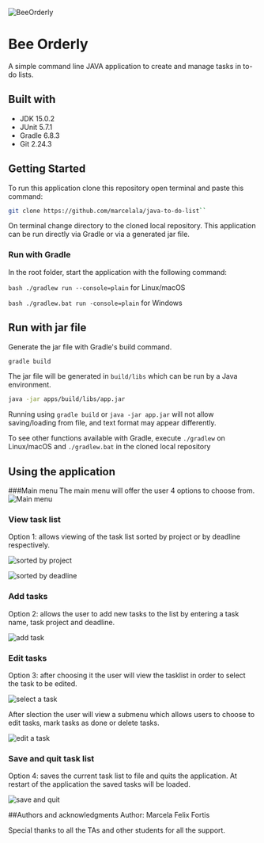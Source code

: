 ![BeeOrderly](images/Be%20Orderly.gif)

# **Bee Orderly**

A simple command line JAVA application to create and manage tasks in to-do lists.

## Built with

- JDK 15.0.2
- JUnit 5.7.1
- Gradle 6.8.3
- Git 2.24.3


## **Getting Started**

To run this application clone this repository open terminal and paste this command:
```bash
git clone https://github.com/marcelala/java-to-do-list``
```
On terminal change directory to the cloned local repository.  This application can be run directly via Gradle or via a generated jar file.

### Run with Gradle
In the root folder, start the application with the following command:

```bash ./gradlew run --console=plain``` for Linux/macOS

```bash ./gradlew.bat run -console=plain``` for Windows

## Run with jar file
Generate the jar file with Gradle's build command.
```bash
gradle build
```
The jar file will be generated in `build/libs` which can be run by a Java environment.
```bash
java -jar apps/build/libs/app.jar
```
Running using `gradle build` or `java -jar app.jar` will not allow saving/loading from file, and text format may appear
differently.

To see other functions available with Gradle, execute 
   `./gradlew` on Linux/macOS and `./gradlew.bat` in the cloned local repository


## **Using the application**


###Main menu 
The main menu will offer the user 4 options to choose from.
![Main menu](images/screens/Bee%20Orderly%20Main%20Menu.png)

### View task list
Option 1: allows viewing of the task list sorted by project or by deadline respectively.

![sorted by project](images/screens/option%201%20view%20tasks%20by%20project.png)


![sorted by deadline](images/screens/option%201%20view%20tasks%20by%20deadline.png)


### Add tasks
Option 2: allows the user to add new tasks to the list by entering a task name, task project and deadline.


![add task](images/screens/option%202%20add%20a%20new%20task.png)


### Edit tasks
Option 3: after choosing it the user will view the tasklist in order to select the task to be edited. 

![select a task](images/screens/option%203%20tasks%20are%20displayed%20for%20selection.png)

After slection the user will view a submenu which allows users to choose to edit tasks, mark tasks as done or delete tasks.

![edit a task](images/screens/option%203%20submenu%20task%20edit%20options.png)


### Save and quit task list
Option 4: saves the current task list to file and quits the application. At restart of the application the saved tasks will be loaded.

![save and quit](images/screens/option%204%20save%20and%20quit.png)


##Authors and acknowledgments
Author: Marcela Felix Fortis 


Special thanks to all the TAs and other students for all the support.
